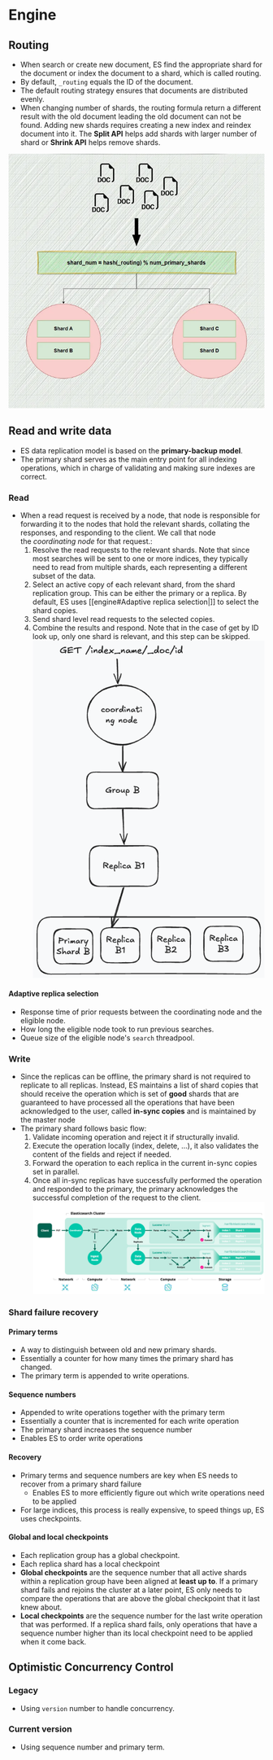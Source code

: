 # Engine
## Routing
- When search or create new document, ES find the appropriate shard for the document or index the document to a shard, which is called routing.
- By default, `_routing` equals the ID of the document.
- The default routing strategy ensures that documents are distributed evenly.
- When changing number of shards, the routing formula return a different result with the old document leading the old document can not be found. Adding new shards requires creating a new index and reindex document into it. The **Split API** helps add shards with larger number of shard or **Shrink API** helps remove shards. 

![Routing formular|422x418](/Image/image-8.png)
##  Read and write data
- ES data replication model is based on the **primary-backup model**.
- The primary shard serves as the main entry point for all indexing operations, which in charge of validating and making sure indexes are correct.
### Read
- When a read request is received by a node, that node is responsible for forwarding it to the nodes that hold the relevant shards, collating the responses, and responding to the client. We call that node the _coordinating node_ for that request.\:
	1. Resolve the read requests to the relevant shards. Note that since most searches will be sent to one or more indices, they typically need to read from multiple shards, each representing a different subset of the data.
	2. Select an active copy of each relevant shard, from the shard replication group. This can be either the primary or a replica. By default, ES uses [[engine#Adaptive replica selection|]] to select the shard copies.
	3. Send shard level read requests to the selected copies.
	4. Combine the results and respond. Note that in the case of get by ID look up, only one shard is relevant, and this step can be skipped.
![Elasticsearch read model|178x258](/Image/elk-read-model.excalidraw.png)
#### Adaptive replica selection
- Response time of prior requests between the coordinating node and the eligible node.
- How long the eligible node took to run previous searches.
- Queue size of the eligible node's `search` threadpool.
### Write
- Since the replicas can be offline, the primary shard is not required to replicate to all replicas. Instead, ES maintains a list of shard copies that should receive the operation which is set of **good** shards that are guaranteed to have processed all the operations that have been acknowledged to the user, called **in-sync copies** and is maintained by the master node
- The primary shard follows basic flow:
	1. Validate incoming operation and reject it if structurally invalid.
	2. Execute the operation locally (index, delete, ...), it also validates the content of the fields and reject if needed.
	3. Forward the operation to each replica in the current in-sync copies set in parallel.
	4. Once all in-sync replicas have successfully performed the operation and responded to the primary, the primary acknowledges the successful completion of the request to the client.
![](/Image/image-9.png)
### Shard failure recovery
#### Primary terms
- A way to distinguish between old and new primary shards.
- Essentially a counter for how many times the primary shard has changed.
- The primary term is appended to write operations.
#### Sequence numbers
- Appended to write operations together with the primary term
- Essentially a counter that is incremented for each write operation
- The primary shard increases the sequence number
- Enables ES to order write operations
#### Recovery
- Primary terms and sequence numbers are key when ES needs to recover from a primary shard failure
	- Enables ES to more efficiently figure out which write operations need to be applied
- For large indices, this process is really expensive, to speed things up, ES uses checkpoints.
#### Global and local checkpoints
- Each replication group has a global checkpoint.
- Each replica shard has a local checkpoint
- **Global checkpoints** are the sequence number that all active shards within a replication group have been aligned at **least up to**. If a primary shard fails and rejoins the cluster at a later point, ES only needs to compare the operations that are above the global checkpoint that it last knew about.
- **Local checkpoints** are the sequence number for the last write operation that was performed. If a replica shard fails, only operations that have a sequence number higher than its local checkpoint need to be applied when it come back. 
## Optimistic Concurrency Control
### Legacy
- Using `version` number to handle concurrency.
### Current version
- Using sequence number and primary term.